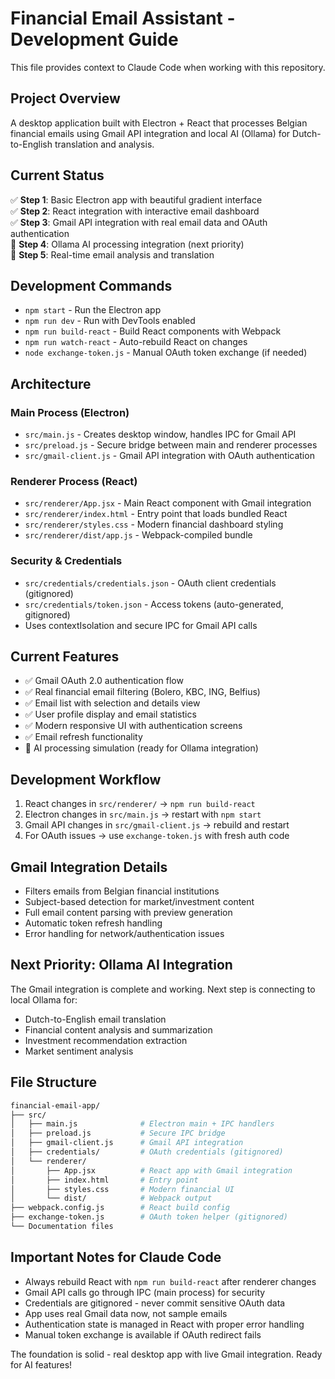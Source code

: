 # Financial Email Assistant - Development Guide

This file provides context to Claude Code when working with this repository.

## Project Overview

A desktop application built with Electron + React that processes Belgian financial emails using Gmail API integration and local AI (Ollama) for Dutch-to-English translation and analysis.

## Current Status

✅ **Step 1**: Basic Electron app with beautiful gradient interface  
✅ **Step 2**: React integration with interactive email dashboard  
✅ **Step 3**: Gmail API integration with real email data and OAuth authentication  
🔄 **Step 4**: Ollama AI processing integration (next priority)  
🔄 **Step 5**: Real-time email analysis and translation  

## Development Commands

- `npm start` - Run the Electron app
- `npm run dev` - Run with DevTools enabled  
- `npm run build-react` - Build React components with Webpack
- `npm run watch-react` - Auto-rebuild React on changes
- `node exchange-token.js` - Manual OAuth token exchange (if needed)

## Architecture

### Main Process (Electron)

- `src/main.js` - Creates desktop window, handles IPC for Gmail API
- `src/preload.js` - Secure bridge between main and renderer processes
- `src/gmail-client.js` - Gmail API integration with OAuth authentication

### Renderer Process (React)  

- `src/renderer/App.jsx` - Main React component with Gmail integration
- `src/renderer/index.html` - Entry point that loads bundled React
- `src/renderer/styles.css` - Modern financial dashboard styling
- `src/renderer/dist/app.js` - Webpack-compiled bundle

### Security & Credentials

- `src/credentials/credentials.json` - OAuth client credentials (gitignored)
- `src/credentials/token.json` - Access tokens (auto-generated, gitignored)
- Uses contextIsolation and secure IPC for Gmail API calls

## Current Features

- ✅ Gmail OAuth 2.0 authentication flow
- ✅ Real financial email filtering (Bolero, KBC, ING, Belfius)
- ✅ Email list with selection and details view
- ✅ User profile display and email statistics
- ✅ Modern responsive UI with authentication screens
- ✅ Email refresh functionality
- 🔄 AI processing simulation (ready for Ollama integration)

## Development Workflow

1. React changes in `src/renderer/` → `npm run build-react`
2. Electron changes in `src/main.js` → restart with `npm start`
3. Gmail API changes in `src/gmail-client.js` → rebuild and restart
4. For OAuth issues → use `exchange-token.js` with fresh auth code

## Gmail Integration Details

- Filters emails from Belgian financial institutions
- Subject-based detection for market/investment content
- Full email content parsing with preview generation
- Automatic token refresh handling
- Error handling for network/authentication issues

## Next Priority: Ollama AI Integration

The Gmail integration is complete and working. Next step is connecting to local Ollama for:

- Dutch-to-English email translation
- Financial content analysis and summarization
- Investment recommendation extraction
- Market sentiment analysis

## File Structure

```bash
financial-email-app/
├── src/
│   ├── main.js              # Electron main + IPC handlers
│   ├── preload.js           # Secure IPC bridge
│   ├── gmail-client.js      # Gmail API integration
│   ├── credentials/         # OAuth credentials (gitignored)
│   └── renderer/
│       ├── App.jsx          # React app with Gmail integration
│       ├── index.html       # Entry point
│       ├── styles.css       # Modern financial UI
│       └── dist/            # Webpack output
├── webpack.config.js        # React build config
├── exchange-token.js        # OAuth token helper (gitignored)
└── Documentation files
```

## Important Notes for Claude Code

- Always rebuild React with `npm run build-react` after renderer changes
- Gmail API calls go through IPC (main process) for security
- Credentials are gitignored - never commit sensitive OAuth data
- App uses real Gmail data now, not sample emails
- Authentication state is managed in React with proper error handling
- Manual token exchange is available if OAuth redirect fails

The foundation is solid - real desktop app with live Gmail integration. Ready for AI features!
